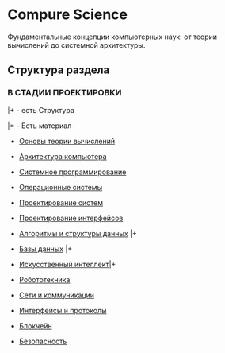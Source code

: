# Compure Science

Фундаментальные концепции компьютерных наук: от теории вычислений до системной архитектуры.

## Структура раздела
### В СТАДИИ ПРОЕКТИРОВКИ

|+ - есть Структура

|= - Есть материал



- [Основы теории вычислений](./theory_of_computation/README.md)

- [Архитектура компьютера](./computer_architecture/README.md)
- [Системное программирование](./programming_systems/README.md)
- [Операционные системы](./operating_systems/README.md)

- [Проектирование систем](./system_design/README.md)
- [Проектирование интерфейсов](./interface_design/README.md)


- [Алгоритмы и структуры данных](./algorithms_and_data_structures/README.md) |+

- [Базы данных](./database/README.md) |+

- [Искусственный интеллект](./ai_llm/README.md)|+

- [Робототехника](./robotics/README.md)

- [Сети и коммуникации](./networks_and_communications/README.md)
- [Интерфейсы и протоколы](./interfaces_and_protocols/README.md)
- [Блокчейн](./blockchain/README.md)

- [Безопасность](./security/README.md)
